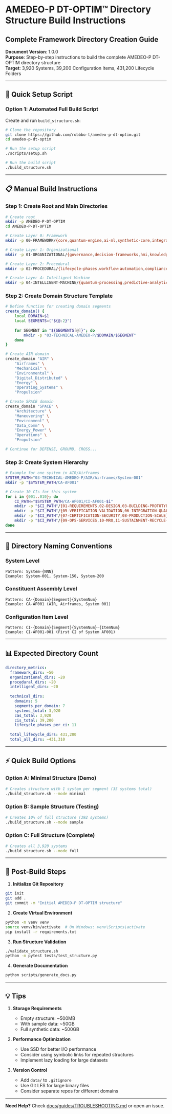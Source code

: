 # AMEDEO-P DT-OPTIM™ Directory Structure Build Instructions

## **Complete Framework Directory Creation Guide**

**Document Version**: 1.0.0  
**Purpose**: Step-by-step instructions to build the complete AMEDEO-P DT-OPTIM directory structure  
**Target**: 3,920 Systems, 39,200 Configuration Items, 431,200 Lifecycle Folders

---

## **📁 Quick Setup Script**

### **Option 1: Automated Full Build Script**

Create and run `build_structure.sh`:

```bash
# Clone the repository
git clone https://github.com/robbbo-t/amedeo-p-dt-optim.git
cd amedeo-p-dt-optim

# Run the setup script
./scripts/setup.sh

# Run the build script
./build_structure.sh
```

---

## **📋 Manual Build Instructions**

### **Step 1: Create Root and Main Directories**

```bash
# Create root
mkdir -p AMEDEO-P-DT-OPTIM
cd AMEDEO-P-DT-OPTIM

# Create Layer 0: Framework
mkdir -p 00-FRAMEWORK/{core,quantum-engine,ai-ml,synthetic-core,integration}

# Create Layer 1: Organizational
mkdir -p 01-ORGANIZATIONAL/{governance,decision-frameworks,hmi,knowledge-management}

# Create Layer 2: Procedural  
mkdir -p 02-PROCEDURAL/{lifecycle-phases,workflow-automation,compliance,process-optimization}

# Create Layer 4: Intelligent Machine
mkdir -p 04-INTELLIGENT-MACHINE/{quantum-processing,predictive-analytics,optimization-engines,autonomous-systems}
```

### **Step 2: Create Domain Structure Template**

```bash
# Define function for creating domain segments
create_domain() {
    local DOMAIN=$1
    local SEGMENTS=("${@:2}")
    
    for SEGMENT in "${SEGMENTS[@]}"; do
        mkdir -p "03-TECHNICAL-AMEDEO-P/$DOMAIN/$SEGMENT"
    done
}

# Create AIR domain
create_domain "AIR" \
    "Airframes" \
    "Mechanical" \
    "Environmental" \
    "Digital_Distributed" \
    "Energy" \
    "Operating_Systems" \
    "Propulsion"

# Create SPACE domain
create_domain "SPACE" \
    "Architecture" \
    "Maneuvering" \
    "Environment" \
    "Data_Comm" \
    "Energy_Power" \
    "Operations" \
    "Propulsion"

# Continue for DEFENSE, GROUND, CROSS...
```

### **Step 3: Create System Hierarchy**

```bash
# Example for one system in AIR/Airframes
SYSTEM_PATH="03-TECHNICAL-AMEDEO-P/AIR/Airframes/System-001"
mkdir -p "$SYSTEM_PATH/CA-AF001"

# Create 10 CIs for this system
for i in {001..010}; do
    CI_PATH="$SYSTEM_PATH/CA-AF001/CI-AF001-$i"
    mkdir -p "$CI_PATH"/{01-REQUIREMENTS,02-DESIGN,03-BUILDING-PROTOTYPING,04-EXECUTABLES-PACKAGES}
    mkdir -p "$CI_PATH"/{05-VERIFICATION-VALIDATION,06-INTEGRATION-QUALIFICATION}
    mkdir -p "$CI_PATH"/{07-CERTIFICATION-SECURITY,08-PRODUCTION-SCALE}
    mkdir -p "$CI_PATH"/{09-OPS-SERVICES,10-MRO,11-SUSTAINMENT-RECYCLE-EOL}
done
```

---

## **🎯 Directory Naming Conventions**

### **System Level**
```
Pattern: System-{NNN}
Example: System-001, System-150, System-200
```

### **Constituent Assembly Level**
```
Pattern: CA-{Domain}{Segment}{SystemNum}
Example: CA-AF001 (AIR, Airframes, System 001)
```

### **Configuration Item Level**
```
Pattern: CI-{Domain}{Segment}{SystemNum}-{ItemNum}
Example: CI-AF001-001 (First CI of System AF001)
```

---

## **📊 Expected Directory Count**

```yaml
directory_metrics:
  framework_dirs: ~50
  organizational_dirs: ~20
  procedural_dirs: ~20
  intelligent_dirs: ~20
  
  technical_dirs:
    domains: 5
    segments_per_domain: 7
    systems_total: 3,920
    cas_total: 3,920
    cis_total: 39,200
    lifecycle_phases_per_ci: 11
    
  total_lifecycle_dirs: 431,200
  total_all_dirs: ~431,310
```

---

## **⚡ Quick Build Options**

### **Option A: Minimal Structure (Demo)**
```bash
# Creates structure with 1 system per segment (35 systems total)
./build_structure.sh --mode minimal
```

### **Option B: Sample Structure (Testing)**
```bash
# Creates 10% of full structure (392 systems)
./build_structure.sh --mode sample
```

### **Option C: Full Structure (Complete)**
```bash
# Creates all 3,920 systems
./build_structure.sh --mode full
```

---

## **📝 Post-Build Steps**

1. **Initialize Git Repository**
```bash
git init
git add .
git commit -m "Initial AMEDEO-P DT-OPTIM structure"
```

2. **Create Virtual Environment**
```bash
python -m venv venv
source venv/bin/activate  # On Windows: venv\Scripts\activate
pip install -r requirements.txt
```

3. **Run Structure Validation**
```bash
./validate_structure.sh
python -m pytest tests/test_structure.py
```

4. **Generate Documentation**
```bash
python scripts/generate_docs.py
```

---

## **💡 Tips**

1. **Storage Requirements**
   - Empty structure: ~500MB
   - With sample data: ~50GB
   - Full synthetic data: ~500GB

2. **Performance Optimization**
   - Use SSD for better I/O performance
   - Consider using symbolic links for repeated structures
   - Implement lazy loading for large datasets

3. **Version Control**
   - Add `data/` to `.gitignore`
   - Use Git LFS for large binary files
   - Consider separate repos for different domains

---

**Need Help?** Check [docs/guides/TROUBLESHOOTING.md](docs/guides/TROUBLESHOOTING.md) or open an issue.